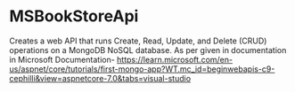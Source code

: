 # MSBookStoreApi
 Creates a web API that runs Create, Read, Update, and Delete (CRUD) operations on a MongoDB NoSQL database. 
 As per given in documentation in Microsoft Documentation- https://learn.microsoft.com/en-us/aspnet/core/tutorials/first-mongo-app?WT.mc_id=beginwebapis-c9-cephilli&view=aspnetcore-7.0&tabs=visual-studio
 
